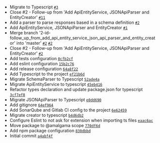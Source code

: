 - Migrate to Typescript [`#3`](https://git.amalgama.co/amalgama/packages/npm/api-entity-service/-/merge_requests/3)
- Close #2 - Follow-up from 'Add ApiEntityService, JSONApiParser and EntityCreator' [`#11`](https://git.amalgama.co/amalgama/packages/npm/api-entity-service/-/merge_requests/11)
- Add a parser to parse responses based in a schema definition [`#2`](https://git.amalgama.co/amalgama/packages/npm/api-entity-service/-/merge_requests/2)
- Add ApiEntityService, JSONApiParser and EntityCreator [`#1`](https://git.amalgama.co/amalgama/packages/npm/api-entity-service/-/merge_requests/1)
- Merge branch '2-id-follow_up_from_add_api_entity_service_json_api_parser_and_entity_creator' into 'master' [`#2`](https://git.amalgama.co/amalgama/packages/npm/api-entity-service/-/issues/2) [`#2`](https://git.amalgama.co/amalgama/packages/npm/api-entity-service/-/issues/2)
- Close #2 - Follow-up from 'Add ApiEntityService, JSONApiParser and EntityCreator' [`#2`](https://git.amalgama.co/amalgama/packages/npm/api-entity-service/-/issues/2)
- Add tests configuration [`0cfb2cf`](https://git.amalgama.co/amalgama/packages/npm/api-entity-service/-/commit/0cfb2cf7b81c43f123d0804c16fcdda1eebd4a26)
- Add eslint configuration [`15b2c76`](https://git.amalgama.co/amalgama/packages/npm/api-entity-service/-/commit/15b2c76e7eedc30c2d19deca135d31f507e0aa7c)
- Add release configuration [`64a8f22`](https://git.amalgama.co/amalgama/packages/npm/api-entity-service/-/commit/64a8f22844665a0d8282c6967fe25f8b82a8a2b8)
- Add Typescript to the project [`ef21b6d`](https://git.amalgama.co/amalgama/packages/npm/api-entity-service/-/commit/ef21b6dd7ac202926e68dbbe7d5763068ec06d84)
- Migrate SchemaParser to Typescript [`52ade4a`](https://git.amalgama.co/amalgama/packages/npm/api-entity-service/-/commit/52ade4a09908cfa9d19f81eaa065cec4ab7a0ac5)
- Migrate ApiEntityService to typescript [`45eb416`](https://git.amalgama.co/amalgama/packages/npm/api-entity-service/-/commit/45eb4165ef616f08b7b10eb97a94dcd624ac93da)
- Refactor types declaration and update package.json for typescript [`3cf7ef8`](https://git.amalgama.co/amalgama/packages/npm/api-entity-service/-/commit/3cf7ef805a8ebc584b1a8b829b76ea1d73a4848b)
- Migrate JSONApiParser to Typescript [`e0dd690`](https://git.amalgama.co/amalgama/packages/npm/api-entity-service/-/commit/e0dd69053b7baf51d10dcc529de49fc2b8747fb7)
- Add gitignore [`64ef964`](https://git.amalgama.co/amalgama/packages/npm/api-entity-service/-/commit/64ef964cefbf0c77ab91970f2acc6871e0caf514)
- Add SonarQube and Gitlab CI config to the project [`6e62459`](https://git.amalgama.co/amalgama/packages/npm/api-entity-service/-/commit/6e62459ac13e1f80763b0c4ca711d94b250efb39)
- Migrate creator to typescript [`b4d6db2`](https://git.amalgama.co/amalgama/packages/npm/api-entity-service/-/commit/b4d6db2bd662cef80c5984dccbb443096d51e0f4)
- Configure Eslint to not ask for extension when importing ts files [`eaac6ac`](https://git.amalgama.co/amalgama/packages/npm/api-entity-service/-/commit/eaac6acecdc9ed3a9370415f6f9d7e04d03e5917)
- Move package to @amalgama scope [`770df6d`](https://git.amalgama.co/amalgama/packages/npm/api-entity-service/-/commit/770df6d2d1e4b9b16dedd83b01da01c0f523bfe6)
- Add npm package configuration [`830dbbd`](https://git.amalgama.co/amalgama/packages/npm/api-entity-service/-/commit/830dbbd101285061dc09bb8d76f55349075527d0)
- Initial commit [`a4abf4f`](https://git.amalgama.co/amalgama/packages/npm/api-entity-service/-/commit/a4abf4fe06a9e17fdcc52d14a3e9f14c47be8ba9)
